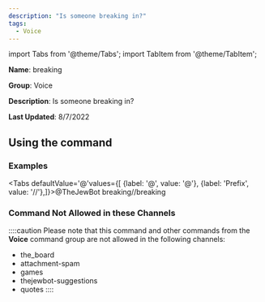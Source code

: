 ```yaml
---
description: "Is someone breaking in?"
tags:
  - Voice
---
```

import Tabs from '@theme/Tabs';
import TabItem from '@theme/TabItem';

**Name**: breaking

**Group**: Voice

**Description**: Is someone breaking in?

**Last Updated**: 8/7/2022

## Using the command

### Examples
<Tabs defaultValue='@'values={[ {label: '@', value: '@'}, {label: 'Prefix', value: '//'},]}><TabItem value='@'>@TheJewBot breaking</TabItem><TabItem value='//'>//breaking</TabItem></Tabs>

### Command Not Allowed in these Channels
::::caution Please note that this command and other commands from the **Voice** command group are not allowed in the following channels:
- the_board
- attachment-spam
- games
- thejewbot-suggestions
- quotes
::::